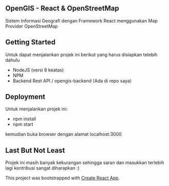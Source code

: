 ## OpenGIS - React & OpenStreetMap
Sistem Informasi Geografi dengan Framework React menggunakan Map Provider OpenStreetMap

## Getting Started
Untuk dapat menjalankan projek ini berikut yang harus disiapkan telebih dahulu
* NodeJS (versi 8 keatas)
* NPM
* Backend Rest API / opengis-backend (Ada di repo saya)

## Deployment
Untuk menjalankan projek ini:
* npm install
* npm start

kemudian buka browser dengan alamat localhost:3000

## Last But Not Least
Projek ini masih banyak kekurangan sehingga saran dan masukkan terlebih lagi kontribusi sangat diharapkan :)


This project was bootstrapped with [Create React App](https://github.com/facebook/create-react-app).
